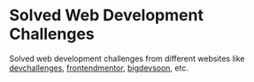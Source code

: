 # Solved Web Development Challenges

Solved web development challenges from different websites like <a href="https://devchallenges.io/challenges-dashboard">devchallenges</a>, <a href="https://www.frontendmentor.io/challenges">frontendmentor</a>, <a href="https://app.bigdevsoon.me/challenges">bigdevsoon</a>, etc.
